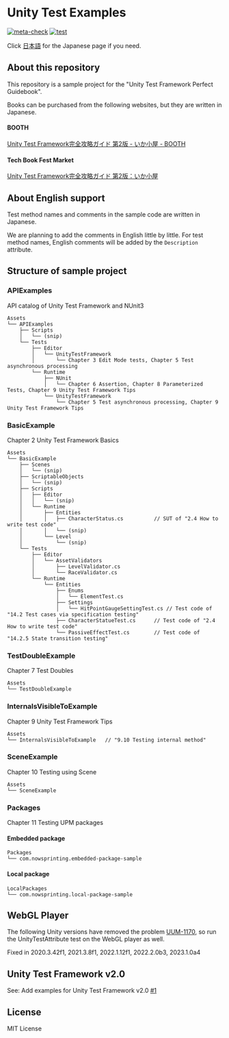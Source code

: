 # Unity Test Examples

[![meta-check](https://github.com/nowsprinting/UnityTestExamples/actions/workflows/metacheck.yml/badge.svg)](https://github.com/nowsprinting/UnityTestExamples/actions/workflows/metacheck.yml)
[![test](https://github.com/nowsprinting/UnityTestExamples/actions/workflows/test.yml/badge.svg)](https://github.com/nowsprinting/UnityTestExamples/actions/workflows/test.yml)

Click [日本語](./README.md) for the Japanese page if you need.



## About this repository

This repository is a sample project for the "Unity Test Framework Perfect Guidebook".

Books can be purchased from the following websites, but they are written in Japanese.

#### BOOTH
[Unity Test Framework完全攻略ガイド 第2版 - いか小屋 - BOOTH](https://ikagoya.booth.pm/items/3139036)

#### Tech Book Fest Market
[Unity Test Framework完全攻略ガイド 第2版：いか小屋](https://techbookfest.org/product/5936401533108224)



## About English support

Test method names and comments in the sample code are written in Japanese. 

We are planning to add the comments in English little by little.
For test method names, English comments will be added by the `Description` attribute.



## Structure of sample project

### APIExamples

API catalog of Unity Test Framework and NUnit3

```
Assets
└── APIExamples
    ├── Scripts
    │   └── (snip)
    └── Tests
        ├── Editor
        │   └── UnityTestFramework
        │       └── Chapter 3 Edit Mode tests, Chapter 5 Test asynchronous processing
        └── Runtime
            ├── NUnit
            │   └── Chapter 6 Assertion, Chapter 8 Parameterized Tests, Chapter 9 Unity Test Framework Tips
            └── UnityTestFramework
                └── Chapter 5 Test asynchronous processing, Chapter 9 Unity Test Framework Tips
```

### BasicExample

Chapter 2 Unity Test Framework Basics

```
Assets
└── BasicExample
    ├── Scenes
    │   └── (snip)
    ├── ScriptableObjects
    │   └── (snip)
    ├── Scripts
    │   ├── Editor
    │   │   └── (snip)
    │   └── Runtime
    │       ├── Entities
    │       │   ├── CharacterStatus.cs          // SUT of "2.4 How to write test code"
    │       │   └── (snip)
    │       └── Level
    │           └── (snip)
    └── Tests
        ├── Editor
        │   └── AssetValidators
        │       ├── LevelValidator.cs
        │       └── RaceValidator.cs
        └── Runtime
            └── Entities
                ├── Enums
                │   └── ElementTest.cs
                ├── Settings
                │   └── HitPointGaugeSettingTest.cs // Test code of "14.2 Test cases via specification testing"
                ├── CharacterStatueTest.cs      // Test code of "2.4 How to write test code"
                └── PassiveEffectTest.cs        // Test code of "14.2.5 State transition testing"
```

### TestDoubleExample

Chapter 7 Test Doubles

```
Assets
└── TestDoubleExample
```

### InternalsVisibleToExample

Chapter 9 Unity Test Framework Tips

```
Assets
└── InternalsVisibleToExample   // "9.10 Testing internal method"
```

### SceneExample

Chapter 10 Testing using Scene

```
Assets
└── SceneExample
```

### Packages

Chapter 11 Testing UPM packages

#### Embedded package

```
Packages
└── com.nowsprinting.embedded-package-sample
```

#### Local package

```
LocalPackages
└── com.nowsprinting.local-package-sample
```



## WebGL Player

The following Unity versions have removed the problem [UUM-1170](https://issuetracker.unity3d.com/issues/webgl-chrome-the-message-header-is-corrupted-and-for-security-reasons-connection-will-be-terminated-dot-errors), so run the UnityTestAttribute test on the WebGL player as well.

Fixed in 2020.3.42f1, 2021.3.8f1, 2022.1.12f1, 2022.2.0b3, 2023.1.0a4



## Unity Test Framework v2.0

See: Add examples for Unity Test Framework v2.0 [#1](https://github.com/nowsprinting/UnityTestExamples/pull/1)



## License

MIT License
